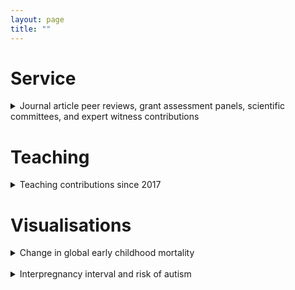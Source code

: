 ```yaml
---
layout: page
title: ""
---
```


# Service
<details><summary> Journal article peer reviews, grant assessment panels, scientific committees, and expert witness contributions </summary>
 
### Journal article peer reviews
Peer-review contributions and citation metrics can be found on [my Publons site](https://publons.com/researcher/1287244/gavin-pereira/)
 
### Professional service 
| Role | Organisation | Year(s) |
| ---- | ---- | ---- |
| Clinical fellowship practitioner reviewer | Health Council of New Zealand |		2021
| Panel member | European Commission, Horizon Europe Cluster 1 Health|	2021 |
| Panel member | National Health & Medical Research Council Investigator Grant Review Panel |			2020-2021
| Panel member | National Health & Medical Research Council Ideas Grant Review Panel |	2020
| Grant reviewer | College of Expert Reviewers, European Science Foundation |		2020
| Senior fellowships reviewer | Wellcome Trust, India Alliance |				2020
| Grant reviewer | European Science Foundation, AXA Fellowships |	2019
| Grant reviewer | European Science Foundation, Université Lille Nord-Europe PEARL funding |		2019
| Grant reviewer | European Science Foundation, Flanders research grants |			2018 – 2019
| Grant reviewer | Hong Kong Medical Research Fund, project grants |			2015 – 2021
| National committee member | Red Nose National Scientific Advisory Committee |	2019
| Panel member | National Health & Medical Research Council Project Grant Review Panel |	2017 – 2018
| Expert witness | Federal Senate Select Committee on Stillbirth Research |		2018
| Scientific committee chairperson | Australian Epidemiology Association national conference | 2018
| Session chairperson (perinatal health) | Australian Epidemiology Association national conference |			2018
| Plenary chairperson | Australian Epidemiology Association national conference			 |		2018
| Scientific committee – Abstract chairperson | Int. Soc. for Environ. Epidemiology international conference  | 	2017
| Session chairperson (environ. exposure & pregnancy) | Int. Soc. for Environ. Epidemiol. international conference |	2017
| Director/Assoc director of research and training | School of Public Health, Curtin University |		2016 – 2017
| Panel member | National Health & Medical Research Council Postgraduate Scholarship Panel |		2016
</details>

# Teaching
<details><summary> Teaching contributions since 2017 </summary>
| Year | Role | Unit | Semester | Course | Institution | Coordination | Students |
| ---- | ---- | ---- | ---- | ---- | ---- | ---- | ---- |
| 2019 |	Unit coordinator | Epidemiology & Evidence (STAT6000/01) | S2 | Master Public Health | Curtin University | 3 staff  | 87  |
| 2019 |	Unit coordinator | Epidemiology & Evidence (STAT6000/01) | S1 | Master Public Health | Curtin University | 3 staff  | 83   |
| 2019 |	Unit coordinator | Principles of Epidemiology & Biostatistics (MEDS4003) | S1 | Honours | Curtin University | 2 staff  | 11  |
| 2018	| Unit coordinator | Principles of Epidemiology & Biostatistics (MEDS4003) | S1 | Honours | Curtin University | 2 staff  | 14  |
| 2019 |	Lecturer | Epidemiology & Evidence (STAT6000/01) | S1 | Master of Public Health | Curtin University | NA | 87  |
| 2019 |	Lecturer | Epidemiology & Evidence (STAT6000/01) | S1 | Master of Public Health | Curtin University | NA |  83  |
| 2019 |	Lecturer | Epidemiology & Biostatistics Practice (MEDS4002) | S2 | Honours | Curtin University | NA |  11  |
| 2019 |	Lecturer | Epidemiology & Biostatistics Practice (MEDS4003) | S1 | Honours | Curtin University | NA |  11  |
| 2018 |	Lecturer | Epidemiology & Biostatistics Practice (MEDS4003) | S1 | Honours | Curtin University | NA |  14  |
| 2017 |	Lecturer | Epidemiology & Biostatistics Practice (MEDS4003) | S1 | Honours | Curtin University | NA |  12  |
</details>
 
# Visualisations
<details><summary> Change in global early childhood mortality </summary><br/>
The following figure shows change in global early childhood mortality as a function of the fertility rate. Points represent countries and their size is proportional to their population. The overall trend indicates improvement over time. However, for some countries early childhood mortality deviates from this downward trend due to war, famine, infectious disease and extreme weather events from climate change.
<p align="center">
<img src="https://gavinfpereira.github.io/assets/childmortality.gif" width="600" height="600" /> 
</p>
<p align="center">
<sub><sup>Animation: G.Pereira<br>Data source: United Nations, Department of Economic and Social Affairs, Population Division (2019). World Population </sup></sub>
</p>
</details> <br/>
<details><summary> Interpregnancy interval and risk of autism </summary> <br/>
The following figure shows the extent to which associations between interpregnancy intervals (IPI) and autistic spectrum disorder changes after control for socioeconomic, psychiatric and latent (unobserved) confounders. This discovery demonstrates that effects of short IPI have been overstated and the relative importance of the effects of long IPI (possibly via biological aging).
<br/>  
<img src="https://gavinfpereira.github.io/assets/ipi and asd.gif" width="600" height=600" />                                                                                       
</details>

